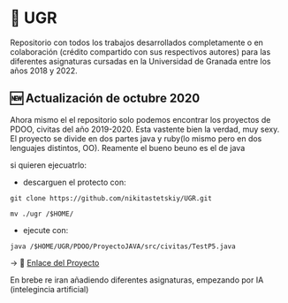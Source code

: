 # :construction: UGR
Repositorio con todos los trabajos desarrollados completamente o en colaboración (crédito compartido con sus respectivos autores) para las diferentes asignaturas cursadas en la Universidad de Granada entre los años 2018 y 2022.

## :new: Actualización de octubre 2020
Ahora mismo el el repositorio solo podemos encontrar los proyectos de PDOO, civitas del año 2019-2020. Esta vastente bien la verdad, muy sexy.  
El proyecto se divide en dos partes java y ruby(lo mismo pero en dos lenguajes distintos, OO). Reamente el bueno beuno es el de java

si quieren ejecuatrlo:
- descarguen el protecto con: 
```
git clone https://github.com/nikitastetskiy/UGR.git

mv ./ugr /$HOME/
```

- ejecute con: 
```
java /$HOME/UGR/PDOO/ProyectoJAVA/src/civitas/TestP5.java

```
-> :open_file_folder: [Enlace del Proyecto](./2º/PDOO/ProyectoJAVA/)

En brebe re iran añadiendo diferentes asignaturas, empezando por IA (intelegincia artificial)
